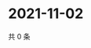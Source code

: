 # 2021-11-02

共 0 条

<!-- BEGIN WEIBO -->
<!-- 最后更新时间 Tue Nov 02 2021 01:20:39 GMT+0800 (China Standard Time) -->

<!-- END WEIBO -->
